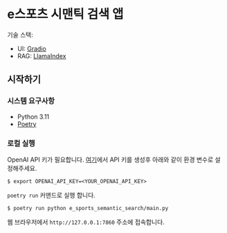 # e스포츠 시맨틱 검색 앱

기술 스택:
- UI: [Gradio](https://www.gradio.app)
- RAG: [LlamaIndex](https://www.llamaindex.ai)


## 시작하기

### 시스템 요구사항
- Python 3.11
- [Poetry](https://python-poetry.org/)

### 로컬 실행
OpenAI API 키가 필요합니다. [여기](https://platform.openai.com/api-keys)에서 API 키를 생성후 아래와 같이 환경 변수로 설정해주세요.

```shell
$ export OPENAI_API_KEY=<YOUR_OPENAI_API_KEY>
```

`poetry run` 커맨드로 실행 합니다.
```
$ poetry run python e_sports_semantic_search/main.py
```

웹 브라우저에서 `http://127.0.0.1:7860` 주소에 접속합니다.